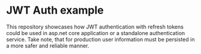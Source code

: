 # JWT Auth example
This repository showcases how JWT authentication with refresh tokens could be used in asp.net core application or a standalone authentication service. Take note, that for production user information must be persisted in a more safer and reliable manner.